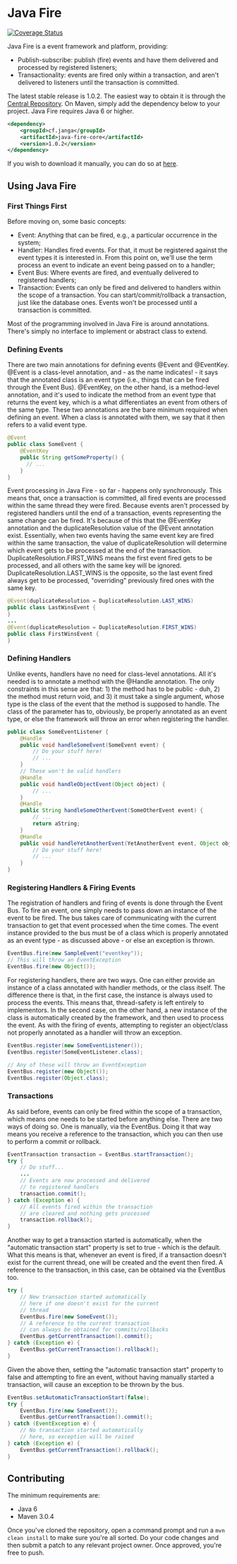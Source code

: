 # Java Fire

[![Coverage Status](https://coveralls.io/repos/jangasoft/java-fire/badge.png?branch=master)](https://coveralls.io/r/jangasoft/java-fire?branch=master)

Java Fire is a event framework and platform, providing:

* Publish-subscribe: publish (fire) events and have them delivered and processed by registered listeners;
* Transactionality: events are fired only within a transaction, and aren't delivered to listeners until the transaction is committed.

The latest stable release is 1.0.2. The easiest way to obtain it is through the [Central Repository](http://central.sonatype.org/). On Maven, simply add the dependency below to your project. Java Fire requires Java 6 or higher.

```xml
<dependency>
	<groupId>cf.janga</groupId>
	<artifactId>java-fire-core</artifactId>
	<version>1.0.2</version>
</dependency>
```

If you wish to download it manually, you can do so at [here](https://oss.sonatype.org/content/groups/public/cf/janga/java-fire-core/1.0.2/java-fire-core-1.0.2.jar).

## Using Java Fire

### First Things First
Before moving on, some basic concepts:

* Event: Anything that can be fired, e.g., a particular occurrence in the system;
* Handler: Handles fired events. For that, it must be registered against the event types it is interested in. From this point on, we'll use the term process an event to indicate an event being passed on to a handler;
* Event Bus: Where events are fired, and eventually delivered to registered handlers;
* Transaction: Events can only be fired and delivered to handlers within the scope of a transaction. You can start/commit/rollback a transaction, just like the database ones. Events won't be processed until a transaction is committed.

Most of the programming involved in Java Fire is around annotations. There's simply no interface to implement or abstract class to extend. 

### Defining Events
There are two main annotations for defining events @Event and @EventKey. @Event is a class-level annotation, and - as the name indicates! - it says that the annotated class is an event type (i.e., things that can be fired through the Event Bus). @EventKey, on the other hand, is a method-level annotation, and it's used to indicate the method from an event type that returns the event key, which is a what differentiates an event from others of the same type. These two annotations are the bare minimum required when defining an event. When a class is annotated with them, we say that it then refers to a valid event type. 

```java
@Event
public class SomeEvent {
    @EventKey
    public String getSomeProperty() {
      // ...
    }
}
```

Event processing in Java Fire - so far - happens only synchronously. This means that, once a transaction is committed, all fired events are processed within the same thread they were fired. Because events aren't processed by registered handlers until the end of a transaction, events representing the same change can be fired. It's because of this that the @EventKey annotation and the duplicateResolution value of the @Event annotation exist. Essentially, when two events having the same event key are fired within the same transaction, the value of duplicateResolution will determine which event gets to be processed at the end of the transaction. DuplicateResolution.FIRST_WINS means the first event fired gets to be processed, and all others with the same key will be ignored. DuplicateResolution.LAST_WINS is the opposite, so the last event fired always get to be processed, "overriding" previously fired ones with the same key. 

```java
@Event(duplicateResolution = DuplicateResolution.LAST_WINS)
public class LastWinsEvent {
}
...
@Event(duplicateResolution = DuplicateResolution.FIRST_WINS)
public class FirstWinsEvent {
}
```

### Defining Handlers

Unlike events, handlers have no need for class-level annotations. All it's needed is to annotate a method with the @Handle annotation. The only constraints in this sense are that: 1) the method has to be public - duh, 2) the method must return void, and 3) it must take a single argument, whose type is the class of the event that the method is supposed to handle. The class of the parameter has to, obviously, be properly annotated as an event type, or else the framework will throw an error when registering the handler. 

```java
public class SomeEventListener {
	@Handle
	public void handleSomeEvent(SomeEvent event) {
		// Do your stuff here!
		// ...
	}
	// These won't be valid handlers
	@Handle
	public void handleObjectEvent(Object object) {
		// ...
	}
	@Handle
	public String handleSomeOtherEvent(SomeOtherEvent event) {
		// ...
		return aString;
	}
	@Handle
	public void handleYetAnotherEvent(YetAnotherEvent event, Object object) {
		// Do your stuff here!
		// ...
	}
}
```

### Registering Handlers & Firing Events

The registration of handlers and firing of events is done through the Event Bus. To fire an event, one simply needs to pass down an instance of the event to be fired. The bus takes care of communicating with the current transaction to get that event processed when the time comes. The event instance provided to the bus must be of a class which is properly annotated as an event type - as discussed above - or else an exception is thrown. 

```java
EventBus.fire(new SampleEvent("eventkey"));
// This will throw an EventException
EventBus.fire(new Object());
```

For registering handlers, there are two ways. One can either provide an instance of a class annotated with handler methods, or the class itself. The difference there is that, in the first case, the instance is always used to process the events. This means that, thread-safety is left entirely to implementors. In the second case, on the other hand, a new instance of the class is automatically created by the framework, and then used to process the event. As with the firing of events, attempting to register an object/class not properly annotated as a handler will throw an exception. 

```java
EventBus.register(new SomeEventListener());
EventBus.register(SomeEventListener.class);

// Any of these will throw an EventException
EventBus.register(new Object());
EventBus.register(Object.class);
```

### Transactions

As said before, events can only be fired within the scope of a transaction, which means one needs to be started before anything else. There are two ways of doing so. One is manually, via the EventBus. Doing it that way means you receive a reference to the transaction, which you can then use to perform a commit or rollback.

```java
EventTransaction transaction = EventBus.startTransaction();
try {
	// Do stuff...
	...
	// Events are now processed and delivered
	// to registered handlers
	transaction.commit();
} catch (Exception e) {
	// All events fired within the transaction
	// are cleared and nothing gets processed
	transaction.rollback();
}
```

Another way to get a transaction started is automatically, when the "automatic transaction start" property is set to true - which is the default. What this means is that, whenever an event is fired, if a transaction doesn't exist for the current thread, one will be created and the event then fired. A reference to the transaction, in this case, can be obtained via the EventBus too. 

```java
try {
	// New transaction started automatically
	// here if one doesn't exist for the current
	// thread
	EventBus.fire(new SomeEvent());
	// A reference to the current transaction
	// can always be obtained for commits/rollbacks
	EventBus.getCurrentTransaction().commit();
} catch (Exception e) {
	EventBus.getCurrentTransaction().rollback();
}
```

Given the above then, setting the "automatic transaction start" property to false and attempting to fire an event, without having manually started a transaction, will cause an exception to be thrown by the bus.

```java
EventBus.setAutomaticTransactionStart(false);
try {
	EventBus.fire(new SomeEvent());
	EventBus.getCurrentTransaction().commit();
} catch (EventException e) {
	// No transaction started automatically
	// here, so exception will be raised
} catch (Exception e) {
	EventBus.getCurrentTransaction().rollback();
}
```

## Contributing
The minimum requirements are:

* Java 6
* Maven 3.0.4

Once you've cloned the repository, open a command prompt and run a `mvn clean install` to make sure you're all sorted. Do your code changes and then submit a patch to any relevant project owner. Once approved, you're free to push.

